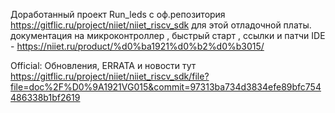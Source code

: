 Доработанный проект Run_leds с оф.репозитория https://gitflic.ru/project/niiet/niiet_riscv_sdk для этой отладочной платы. 
документация на микроконтроллер , быстрый старт , ссылки и патчи IDE - https://niiet.ru/product/%d0%ba1921%d0%b2%d0%b3015/

Official: Обновления,  ERRATA и  новости тут https://gitflic.ru/project/niiet/niiet_riscv_sdk/file?file=doc%2F%D0%9A1921VG015&commit=97313ba734d3834efe89bfc754486338b1bf2619
